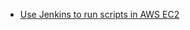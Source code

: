 - [Use Jenkins to run scripts in AWS EC2](https://medium.com/faun/use-jenkins-to-run-scripts-in-aws-ec2-1f3d1307263a)
